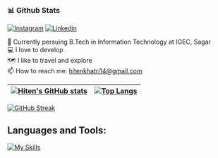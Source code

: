  ### 📊 Github Stats
 
[![Instagram](https://img.shields.io/badge/instagram-purple?style=for-the-badge&logo=instagram&logoColor=white&link=https://instagram.com/hiten_khatri)](https://instagram.com/hiten_khatri)
[![Linkedin](https://img.shields.io/badge/LinkedIn-blue?style=for-the-badge&logo=linkedin&labelColor=blue&link=https://www.linkedin.com/in/hiten-khatri-63899b198/)]([https://www.linkedin.com/in/kevin-feng-87a174202/](https://www.linkedin.com/in/hiten-khatri-63899b198/))

:school: Currently persuing B.Tech in Information Technology at IGEC, Sagar</br>
:computer: I love to develop</br>
:world_map: I like to travel and explore</br>
:mailbox: How to reach me: <a href="mailto:hitenkhatri14@gmail.com">hitenkhatri14@gmail.com</a>
 
| [![Hiten's GitHub stats](https://github-readme-stats.vercel.app/api?username=hiten36&count_private=true&show_icons=true&theme=tokyonight)](https://github.com/anuraghazra/github-readme-stats) | [![Top Langs](https://github-readme-stats.vercel.app/api/top-langs/?username=hiten36&theme=github_dark&layout=compact&hide_border=true)](https://github.com/anuraghazra/github-readme-stats) |
| ------------- | ------------- |

[![GitHub Streak](https://streak-stats.demolab.com?user=hiten36&theme=tokyonight)](https://git.io/streak-stats)

## Languages and Tools:
[![My Skills](https://skillicons.dev/icons?i=html,css,js,react,nodejs,express,mongodb,bootstrap,tailwind,aws,cpp,java,androidstudio,py,php,mysql,postgres,pug,jquery,github,django,ai,heroku,vscode&theme=dark)](https://skillicons.dev)
